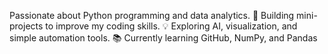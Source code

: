  Passionate about Python programming and data analytics. 🚀 Building mini-projects to improve my coding skills. 💡 Exploring AI, visualization, and simple automation tools. 📚 Currently learning GitHub, NumPy, and Pandas
